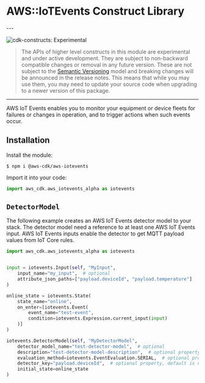 # AWS::IoTEvents Construct Library

<!--BEGIN STABILITY BANNER-->---


![cdk-constructs: Experimental](https://img.shields.io/badge/cdk--constructs-experimental-important.svg?style=for-the-badge)

> The APIs of higher level constructs in this module are experimental and under active development.
> They are subject to non-backward compatible changes or removal in any future version. These are
> not subject to the [Semantic Versioning](https://semver.org/) model and breaking changes will be
> announced in the release notes. This means that while you may use them, you may need to update
> your source code when upgrading to a newer version of this package.

---
<!--END STABILITY BANNER-->

AWS IoT Events enables you to monitor your equipment or device fleets for
failures or changes in operation, and to trigger actions when such events
occur.

## Installation

Install the module:

```console
$ npm i @aws-cdk/aws-iotevents
```

Import it into your code:

```python
import aws_cdk.aws_iotevents_alpha as iotevents
```

## `DetectorModel`

The following example creates an AWS IoT Events detector model to your stack.
The detector model need a reference to at least one AWS IoT Events input.
AWS IoT Events inputs enable the detector to get MQTT payload values from IoT Core rules.

```python
import aws_cdk.aws_iotevents_alpha as iotevents


input = iotevents.Input(self, "MyInput",
    input_name="my_input",  # optional
    attribute_json_paths=["payload.deviceId", "payload.temperature"]
)

online_state = iotevents.State(
    state_name="online",
    on_enter=[iotevents.Event(
        event_name="test-event",
        condition=iotevents.Expression.current_input(input)
    )]
)

iotevents.DetectorModel(self, "MyDetectorModel",
    detector_model_name="test-detector-model",  # optional
    description="test-detector-model-description",  # optional property, default is none
    evaluation_method=iotevents.EventEvaluation.SERIAL,  # optional property, default is iotevents.EventEvaluation.BATCH
    detector_key="payload.deviceId",  # optional property, default is none and single detector instance will be created and all inputs will be routed to it
    initial_state=online_state
)
```
